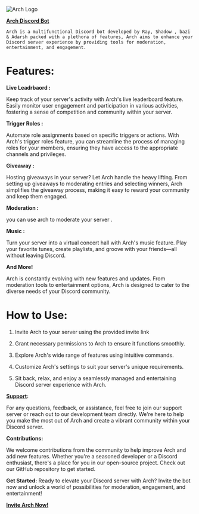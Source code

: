 ![Arch Logo](https://images-ext-1.discordapp.net/external/vRGBbBPFr9CnJM_YIY7u7vyHO6jU4x4d7_1h2nRDfMI/%3Fsize%3D1024/https/cdn.discordapp.com/avatars/1213860294301061122/2287007792f1b1bf8f7868fa9643e1f2.png?format=webp&quality=high&width=256&height=256)



**[Arch Discord Bot](https://discord.com/api/oauth2/authorize?client_id=1213860294301061122&permissions=8&scope=bot%20applications.commands)**



```Arch is a multifunctional Discord bot developed by Ray, Shadow , bazi & Adarsh packed with a plethora of features, Arch aims to enhance your Discord server experience by providing tools for moderation, entertainment, and engagement.```

# Features:
**Live Leadrbaord :**

Keep track of your server's activity with Arch's live leaderboard feature. Easily monitor user engagement and participation in various activities, fostering a sense of competition and community within your server.

**Trigger Roles :**

Automate role assignments based on specific triggers or actions. With Arch's trigger roles feature, you can streamline the process of managing roles for your members, ensuring they have access to the appropriate channels and privileges.

**Giveaway :**

Hosting giveaways in your server? Let Arch handle the heavy lifting. From setting up giveaways to moderating entries and selecting winners, Arch simplifies the giveaway process, making it easy to reward your community and keep them engaged.

**Moderation :**

 you can use arch to moderate your server .

**Music :**

Turn your server into a virtual concert hall with Arch's music feature. Play your favorite tunes, create playlists, and groove with your friends—all without leaving Discord.

**And More!**
 
 Arch is constantly evolving with new features and updates. From moderation tools to entertainment options, Arch is designed to cater to the diverse needs of your Discord community.

# How to Use:

1. Invite Arch to your server using the provided invite link

2. Grant necessary permissions to Arch to ensure it functions smoothly.

3. Explore Arch's wide range of features using intuitive commands.

4. Customize Arch's settings to suit your server's unique requirements.

5. Sit back, relax, and enjoy a seamlessly managed and entertaining Discord server experience with Arch.

**[Support](https://discord.gg/archdev):**

For any questions, feedback, or assistance, feel free to join our support server or reach out to our development team directly. We're here to help you make the most out of Arch and create a vibrant community within your Discord server.

**Contributions:**

We welcome contributions from the community to help improve Arch and add new features. Whether you're a seasoned developer or a Discord enthusiast, there's a place for you in our open-source project. Check out our GitHub repository to get started.

**Get Started:**
Ready to elevate your Discord server with Arch? Invite the bot now and unlock a world of possibilities for moderation, engagement, and entertainment!

**[Invite Arch Now!](https://discord.com/api/oauth2/authorize?client_id=1213860294301061122&permissions=8&scope=bot%20applications.commands)**
